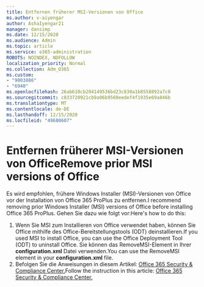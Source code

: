```yaml
---
title: Entfernen früherer MSI-Versionen von Office
ms.author: v-aiyengar
author: AshaIyengar21
manager: dansimp
ms.date: 12/15/2020
ms.audience: Admin
ms.topic: article
ms.service: o365-administration
ROBOTS: NOINDEX, NOFOLLOW
localization_priority: Normal
ms.collection: Adm_O365
ms.custom:
- "9003886"
- "6940"
ms.openlocfilehash: 26ab610cb204149536bd23c830a1b8558892a7c0
ms.sourcegitcommit: c033720921cb9a06b9560eedef4f1935e69a846b
ms.translationtype: MT
ms.contentlocale: de-DE
ms.lasthandoff: 12/15/2020
ms.locfileid: "49680607"
---
```

# <a name="remove-prior-msi-versions-of-office"></a><span data-ttu-id="70dae-102">Entfernen früherer MSI-Versionen von Office</span><span class="sxs-lookup"><span data-stu-id="70dae-102">Remove prior MSI versions of Office</span></span>

<span data-ttu-id="70dae-103">Es wird empfohlen, frühere Windows Installer (MSI)-Versionen von Office vor der Installation von Office 365 ProPlus zu entfernen.</span><span class="sxs-lookup"><span data-stu-id="70dae-103">I recommend removing prior Windows Installer (MSI) versions of Office before installing Office 365 ProPlus.</span></span> <span data-ttu-id="70dae-104">Gehen Sie dazu wie folgt vor:</span><span class="sxs-lookup"><span data-stu-id="70dae-104">Here's how to do this:</span></span>

1. <span data-ttu-id="70dae-105">Wenn Sie MSI zum Installieren von Office verwendet haben, können Sie Office mithilfe des Office-Bereitstellungstools (ODT) deinstallieren.</span><span class="sxs-lookup"><span data-stu-id="70dae-105">If you used MSI to install Office, you can use the Office Deployment Tool (ODT) to uninstall Office.</span></span> <span data-ttu-id="70dae-106">Sie können das RemoveMSI-Element in Ihrer **configuration.xml** Datei verwenden.</span><span class="sxs-lookup"><span data-stu-id="70dae-106">You can use the RemoveMSI element in your **configuration.xml** file.</span></span>
1. <span data-ttu-id="70dae-107">Befolgen Sie die Anweisungen in diesem Artikel: [Office 365 Security & Compliance Center.](https://go.microsoft.com/fwlink/p/?linkid=2077143)</span><span class="sxs-lookup"><span data-stu-id="70dae-107">Follow the instruction in this article: [Office 365 Security & Compliance Center.](https://go.microsoft.com/fwlink/p/?linkid=2077143)</span></span>